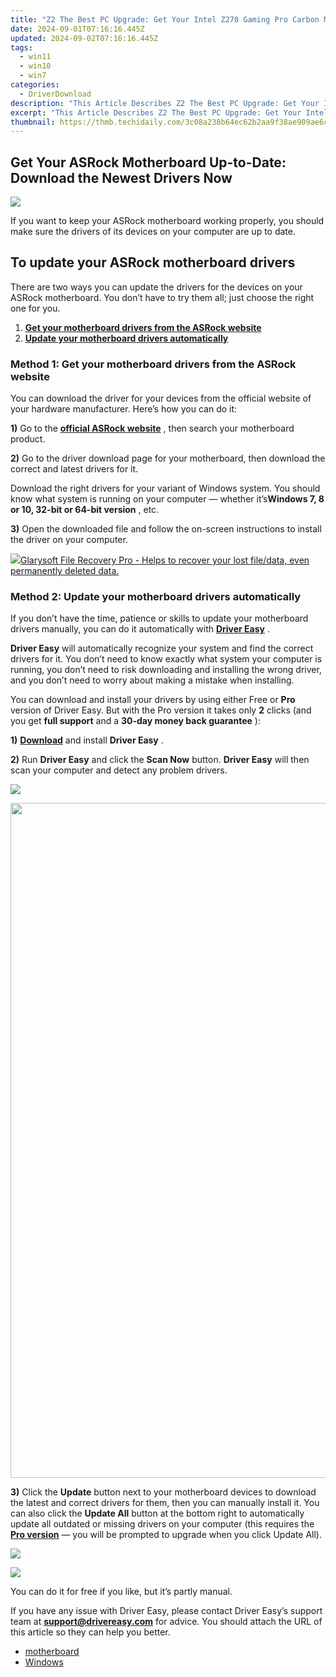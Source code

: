 ```yaml
---
title: "Z2 The Best PC Upgrade: Get Your Intel Z270 Gaming Pro Carbon Motherboard Now!"
date: 2024-09-01T07:16:16.445Z
updated: 2024-09-02T07:16:16.445Z
tags:
  - win11
  - win10
  - win7
categories:
  - DriverDownload
description: "This Article Describes Z2 The Best PC Upgrade: Get Your Intel Z270 Gaming Pro Carbon Motherboard Now!"
excerpt: "This Article Describes Z2 The Best PC Upgrade: Get Your Intel Z270 Gaming Pro Carbon Motherboard Now!"
thumbnail: https://thmb.techidaily.com/3c08a238b64ec62b2aa9f38ae909ae6c80252893c9fb975f46ca921fe1059ab2.jpg
---
```


## Get Your ASRock Motherboard Up-to-Date: Download the Newest Drivers Now

![](https://images.drivereasy.com/wp-content/uploads/2018/08/img_5b7d3fbec4475-300x230.jpg)

 If you want to keep your ASRock motherboard working properly, you should make sure the drivers of its devices on your computer are up to date.

## To update your ASRock motherboard drivers

 There are two ways you can update the drivers for the devices on your ASRock motherboard. You don’t have to try them all; just choose the right one for you.

1. [**Get your motherboard drivers from the ASRock website**](https://tools.techidaily.com/drivereasy/download/)
2. [**Update your motherboard drivers automatically**](https://tools.techidaily.com/drivereasy/download/)

### Method 1: Get your motherboard drivers from the ASRock website

 You can download the driver for your devices from the official website of your hardware manufacturer. Here’s how you can do it:

**1)** Go to the **[official ASRock website](https://www.asrock.com/)**  , then search your motherboard product.

**2)** Go to the driver download page for your motherboard, then download the correct and latest drivers for it.

 Download the right drivers for your variant of Windows system. You should know what system is running on your computer — whether it’s**Windows 7, 8 or 10, 32-bit or 64-bit version** , etc.

**3)** Open the downloaded file and follow the on-screen instructions to install the driver on your computer.

<!-- affiliate ads begin -->
<a href="https://order.glarysoft.com/order/checkout.php?PRODS=35408920&QTY=1&AFFILIATE=108875&CART=1"><img src="https://secure.avangate.com/images/merchant/6734fa703f6633ab896eecbdfad8953a/products/FR-200-1.png" border="0">Glarysoft File Recovery Pro - Helps to recover your lost file/data, even permanently deleted data. </a>
<!-- affiliate ads end -->
### Method 2: Update your motherboard drivers automatically

 If you don’t have the time, patience or skills to update your motherboard drivers manually, you can do it automatically with [**Driver Easy**](https://tools.techidaily.com/drivereasy/download/) .

**Driver Easy**  will automatically recognize your system and find the correct drivers for it. You don’t need to know exactly what system your computer is running, you don’t need to risk downloading and installing the wrong driver, and you don’t need to worry about making a mistake when installing.

 You can download and install your drivers by using either Free or **Pro**  version of Driver Easy. But with the Pro version it takes only **2**  clicks (and you get **full support** and a **30-day money back guarantee** ):

**1)** [**Download**](https://tools.techidaily.com/drivereasy/download/) and install **Driver Easy** .

**2)** Run **Driver Easy** and click the **Scan Now** button. **Driver Easy**  will then scan your computer and detect any problem drivers.

![](https://images.drivereasy.com/wp-content/uploads/2018/08/img_5b7e74534ce8f.jpg)

<!-- affiliate ads begin -->
<a href="https://versadesk.pxf.io/c/5597632/1892108/21290" target="_top" id="1892108"><img src="//a.impactradius-go.com/display-ad/21290-1892108" border="0" alt="" width="1080" height="1080"/></a><img height="0" width="0" src="https://imp.pxf.io/i/5597632/1892108/21290" style="position:absolute;visibility:hidden;" border="0" />
<!-- affiliate ads end -->
**3)**  Click the **Update**  button next to your motherboard devices to download the latest and correct drivers for them, then you can manually install it. You can also click the **Update All**  button at the bottom right to automatically update all outdated or missing drivers on your computer (this requires the **[Pro version](https://tools.techidaily.com/drivereasy/download/)**  — you will be prompted to upgrade when you click Update All).

![](https://images.drivereasy.com/wp-content/uploads/2018/08/img_5b7d3ed59c288.jpg)

<!-- affiliate ads begin -->
<a href="https://shop.incomedia.eu/order/checkout.php?PRODS=39655089&QTY=1&AFFILIATE=108875&CART=1"><img src="https://incomedia.eu/files/images/affiliates/wa/01_WA_728x90.jpg" border="0"></a>
<!-- affiliate ads end -->
 You can do it for free if you like, but it’s partly manual.

 If you have any issue with Driver Easy, please contact Driver Easy’s support team at **[support@drivereasy.com](https://tools.techidaily.com/drivereasy/download/)**  for advice. You should attach the URL of this article so they can help you better.

* [motherboard](https://tools.techidaily.com/drivereasy/download/)
* [Windows](https://tools.techidaily.com/drivereasy/download/)

<ins class="adsbygoogle"
     style="display:block"
     data-ad-format="autorelaxed"
     data-ad-client="ca-pub-7571918770474297"
     data-ad-slot="1223367746"></ins>



<ins class="adsbygoogle"
     style="display:block"
     data-ad-client="ca-pub-7571918770474297"
     data-ad-slot="8358498916"
     data-ad-format="auto"
     data-full-width-responsive="true"></ins>


